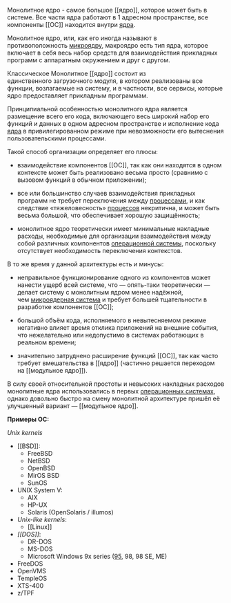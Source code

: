 Монолитное ядро - самое большое [[ядро]], которое может быть в системе. Все части ядра работают в 1 адресном пространстве, все компоненты [[ОС]] находится внутри [ядра](ядро).

Монолитное ядро, или, как его иногда называют в противоположность [микроядру](Микроядро.md), макроядро есть тип ядра, которое включает в себя весь набор средств для взаимодействия прикладных программ с аппаратным окружением и друг с другом.

Классическое Монолитное [[ядро]] состоит из единственного загрузочного модуля, в котором реализованы все функции, возлагаемые на систему, и в частности, все сервисы, которые ядро предоставляет прикладным программам.

Принципиальной особенностью монолитного ядра является размещение всего его кода, включающего весь широкий набор его функций и данных в одном адресном пространстве и исполнение кода [ядра](ядро) в привилегированном режиме при невозможности его вытеснения пользовательскими процессами.

Такой способ организации определяет его плюсы:

-   взаимодействие компонентов [[ОС]], так как они находятся в одном контексте может быть реализовано весьма просто (сравнимо с вызовом функций в обычном приложении);
    
-   все или большинство случаев взаимодействия прикладных программ не требует переключения между [процессами](процесс), и как следствие «тяжеловесность» [процессов](процесс) некритична, и может быть весьма большой, что обеспечивает хорошую защищённость;
    
-   монолитное ядро теоретически имеет минимальные накладные расходы, необходимые для организации взаимодействия между собой различных компонентов [операционной системы](ос), поскольку отсутствует необходимость переключения контекстов.
    

В то же время у данной архитектуры есть и минусы:

-   неправильное функционирование одного из компонентов может нанести ущерб всей системе, что — опять-таки теоретически — делает систему с монолитным ядром менее надёжной, чем [микроядерная система](микроядро) и требует большей тщательности в разработке компонентов [[ОС]];
    
-   большой объём кода, исполняемого в невытесняемом режиме негативно влияет время отклика приложений на внешние события, что нежелательно или недопустимо в системах работающих в реальном времени;
    
-   значительно затруднено расширение функций [[ОС]], так как часто требует вмешательства в [[ядро]] (частично решается переходом на [[модульное ядро]]).
    

В силу своей относительной простоты и невысоких накладных расходов монолитные ядра использовались в первых [операционных системах](ос), однако довольно быстро на смену монолитной архитектуре пришёл её улучшенный вариант — [[модульное ядро]].

**Примеры ОС:**

*Unix kernels*
- [[BSD]]:
	- FreeBSD
	- NetBSD
	- OpenBSD
	- MirOS BSD
	- SunOS
- UNIX System V:
	- AIX
	- HP-UX
	- Solaris (OpenSolaris / illumos)
- *Unix-like kernels*:
	- [[Linux]]
- *[[DOS]]*:
	- DR-DOS
	- MS-DOS
	- Microsoft Windows 9x series ([95](Windows%2095), 98, 98 SE, ME)
- FreeDOS
- OpenVMS
- TempleOS
- XTS-400
- z/TPF